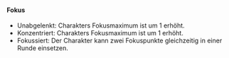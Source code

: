 #### Fokus

* Unabgelenkt: Charakters Fokusmaximum ist um 1 erhöht.
* Konzentriert: Charakters Fokusmaximum ist um 1 erhöht.
* Fokussiert: Der Charakter kann zwei Fokuspunkte gleichzeitig in einer Runde einsetzen.

